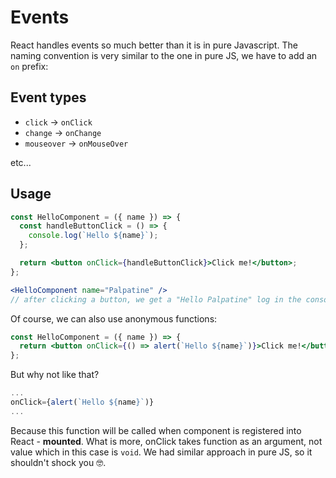 # Events

React handles events so much better than it is in pure Javascript. The naming convention is very similar to the one in pure JS, we have to add an `on` prefix:

## Event types

- `click` -> `onClick`
- `change` -> `onChange`
- `mouseover` -> `onMouseOver`

etc...

## Usage

```jsx
const HelloComponent = ({ name }) => {
  const handleButtonClick = () => {
    console.log(`Hello ${name}`);
  };

  return <button onClick={handleButtonClick}>Click me!</button>;
};
```

```jsx
<HelloComponent name="Palpatine" />
// after clicking a button, we get a "Hello Palpatine" log in the console
```

Of course, we can also use anonymous functions:

```jsx
const HelloComponent = ({ name }) => {
  return <button onClick={() => alert(`Hello ${name}`)}>Click me!</button>;
};
```

But why not like that?

```jsx
...
onClick={alert(`Hello ${name}`)}
...
```

Because this function will be called when component is registered into React - **mounted**. What is more, onClick takes function as an argument, not value which in this case is `void`.
We had similar approach in pure JS, so it shouldn't shock you 🤓.
